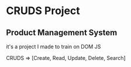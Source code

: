 
# CRUDS Project
## Product Management System

it's a project I made to train on DOM JS

CRUDS => [Create, Read, Update, Delete, Search]
